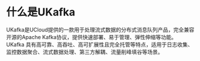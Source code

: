# 什么是UKafka

UKafka是UCloud提供的一款用于处理流式数据的分布式消息队列产品，完全兼容开源的Apache Kafka协议，提供快速部署、易于管理、弹性伸缩等功能。UKafka 具有高可靠、高吞吐、高可扩展性且完全托管等特点，适用于日志收集、监控数据聚合、流式数据处理、第三方解耦、流量削峰填谷等场景。
